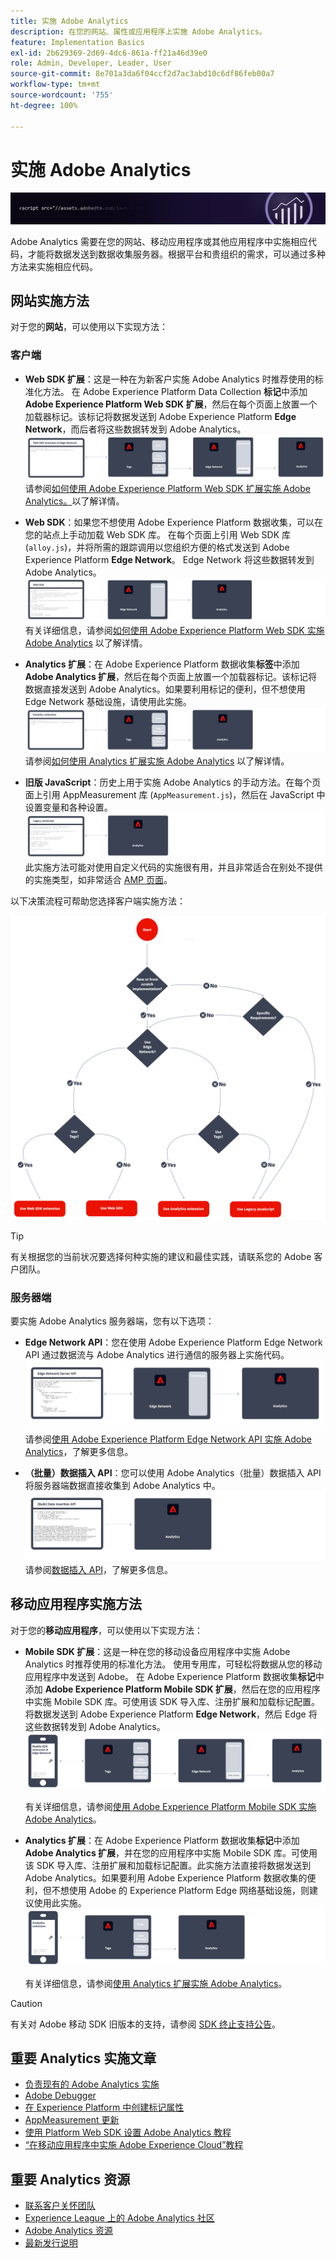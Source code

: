```yaml
---
title: 实施 Adobe Analytics
description: 在您的网站、属性或应用程序上实施 Adobe Analytics。
feature: Implementation Basics
exl-id: 2b629369-2d69-4dc6-861a-ff21a46d39e0
role: Admin, Developer, Leader, User
source-git-commit: 8e701a3da6f04ccf2d7ac3abd10c6df86feb00a7
workflow-type: tm+mt
source-wordcount: '755'
ht-degree: 100%

---
```


# 实施 Adobe Analytics

![横幅](../../assets/doc_banner_implement.png)

Adobe Analytics 需要在您的网站、移动应用程序或其他应用程序中实施相应代码，才能将数据发送到数据收集服务器。根据平台和贵组织的需求，可以通过多种方法来实施相应代码。

## 网站实施方法

对于您的&#x200B;**网站**，可以使用以下实现方法：

### 客户端

* **Web SDK 扩展**：这是一种在为新客户实施 Adobe Analytics 时推荐使用的标准化方法。 在 Adobe Experience Platform Data Collection **标记**&#x200B;中添加 **Adobe Experience Platform Web SDK 扩展**，然后在每个页面上放置一个加载器标记。该标记将数据发送到 Adobe Experience Platform **Edge Network**，而后者将这些数据转发到 Adobe Analytics。
  ![Web SDK 扩展](./assets/websdk-extension-implementation.png)
请参阅[如何使用 Adobe Experience Platform Web SDK 扩展实施 Adobe Analytics。](./aep-edge/overview.md)以了解详情。

* **Web SDK**：如果您不想使用 Adobe Experience Platform 数据收集，可以在您的站点上手动加载 Web SDK 库。 在每个页面上引用 Web SDK 库 (`alloy.js`)，并将所需的跟踪调用以您组织方便的格式发送到 Adobe Experience Platform **Edge Network**。 Edge Network 将这些数据转发到 Adobe Analytics。
  ![Web SDK](./assets/websdk-implementation.png)
有关详细信息，请参阅[如何使用 Adobe Experience Platform Web SDK 实施 Adobe Analytics](./aep-edge/overview.md) 以了解详情。

* **Analytics 扩展**：在 Adobe Experience Platform 数据收集&#x200B;**标签**&#x200B;中添加 **Adobe Analytics 扩展**，然后在每个页面上放置一个加载器标记。该标记将数据直接发送到 Adobe Analytics。如果要利用标记的便利，但不想使用 Edge Network 基础设施，请使用此实施。
  ![Adobe Analytics 扩展](./assets/analytics-extension-implementation.png)
请参阅[如何使用 Analytics 扩展实施 Adobe Analytics](launch/overview.md) 以了解详情。

* **旧版 JavaScript**：历史上用于实施 Adobe Analytics 的手动方法。在每个页面上引用 AppMeasurement 库 (`AppMeasurement.js`)，然后在 JavaScript 中设置变量和各种设置。
  ![如何使用旧版 JavaScript 实施 Adobe Analytics](./assets/appmeasurement-implementation.png)
此实施方法可能对使用自定义代码的实施很有用，并且非常适合在别处不提供的实施类型，如非常适合 [AMP 页面](other/amp.md)。

以下决策流程可帮助您选择客户端实施方法：

![用于选择实施方法的决策树，如本节所述。](./assets/decision-tree.png)


>[!TIP]
>
>有关根据您的当前状况要选择何种实施的建议和最佳实践，请联系您的 Adobe 客户团队。

### 服务器端

要实施 Adobe Analytics 服务器端，您有以下选项：

* **Edge Network API**：您在使用 Adobe Experience Platform Edge Network API 通过数据流与 Adobe Analytics 进行通信的服务器上实施代码。
  ![服务器端实施](assets/edge-network-server-api.svg)
请参阅[使用 Adobe Experience Platform Edge Network API 实施 Adobe Analytics](/help/implement/aep-edge/api/overview.md)，了解更多信息。

* **（批量）数据插入 API**：您可以使用 Adobe Analytics（批量）数据插入 API 将服务器端数据直接收集到 Adobe Analytics 中。
  ![数据插入 API](assets/analytics-apis.png)
请参阅[数据插入 API](../import/c-data-insertion-api/c-data-insertion-api.md)，了解更多信息。

## 移动应用程序实施方法

对于您的&#x200B;**移动应用程序**，可以使用以下实现方法：

* **Mobile SDK 扩展**：这是一种在您的移动设备应用程序中实施 Adobe Analytics 时推荐使用的标准化方法。 使用专用库，可轻松将数据从您的移动应用程序中发送到 Adobe。 在 Adobe Experience Platform 数据收集&#x200B;**标记**&#x200B;中添加 **Adobe Experience Platform Mobile SDK 扩展**，然后在您的应用程序中实施 Mobile SDK 库。可使用该 SDK 导入库、注册扩展和加载标记配置。将数据发送到 Adobe Experience Platform **Edge Network**，然后 Edge 将这些数据转发到 Adobe Analytics。
  ![Mobile SDK 扩展](./assets/mobilesdk-extension.png)

  有关详细信息，请参阅[使用 Adobe Experience Platform Mobile SDK 实施 Adobe Analytics](../implement/aep-edge/mobile-sdk/overview.md)。

* **Analytics 扩展**：在 Adobe Experience Platform 数据收集&#x200B;**标记**&#x200B;中添加 **Adobe Analytics 扩展**，并在您的应用程序中实施 Mobile SDK 库。可使用该 SDK 导入库、注册扩展和加载标记配置。此实施方法直接将数据发送到 Adobe Analytics。如果要利用 Adobe Experience Platform 数据收集的便利，但不想使用 Adobe 的 Experience Platform Edge 网络基础设施，则建议使用此实施。
  ![Analytics 扩展](./assets/mobilesdk-analytics-extension.png)

  有关详细信息，请参阅[使用 Analytics 扩展实施 Adobe Analytics](../implement/aep-edge/mobile-sdk/overview.md)。


>[!CAUTION]
>
>有关对 Adobe 移动 SDK 旧版本的支持，请参阅 [SDK 终止支持公告](https://developer.adobe.com/client-sdks/resources/sdks-end-of-support/)。

## 重要 Analytics 实施文章

* [负责现有的 Adobe Analytics 实施](/help/implement/prepare/existing-implementation.md)
* [Adobe Debugger](validate/debugger.md)
* [在 Experience Platform 中创建标记属性](launch/create-analytics-property.md)
* [AppMeasurement 更新](appmeasurement-updates.md)
* [使用 Platform Web SDK 设置 Adobe Analytics 教程](https://experienceleague.adobe.com/docs/platform-learn/implement-web-sdk/applications-setup/setup-analytics.html)
* [“在移动应用程序中实施 Adobe Experience Cloud”教程](https://experienceleague.adobe.com/docs/platform-learn/implement-mobile-sdk/overview.html)


## 重要 Analytics 资源

* [联系客户关怀团队](https://experienceleague.adobe.com/?support-solution=Analytics#support)
* [Experience League 上的 Adobe Analytics 社区](https://experienceleaguecommunities.adobe.com/t5/adobe-analytics/ct-p/adobe-analytics-community)
* [Adobe Analytics 资源](https://experienceleaguecommunities.adobe.com/t5/adobe-analytics-discussions/adobe-analytics-resources/m-p/276666)
* [最新发行说明](../release-notes/latest.md)
